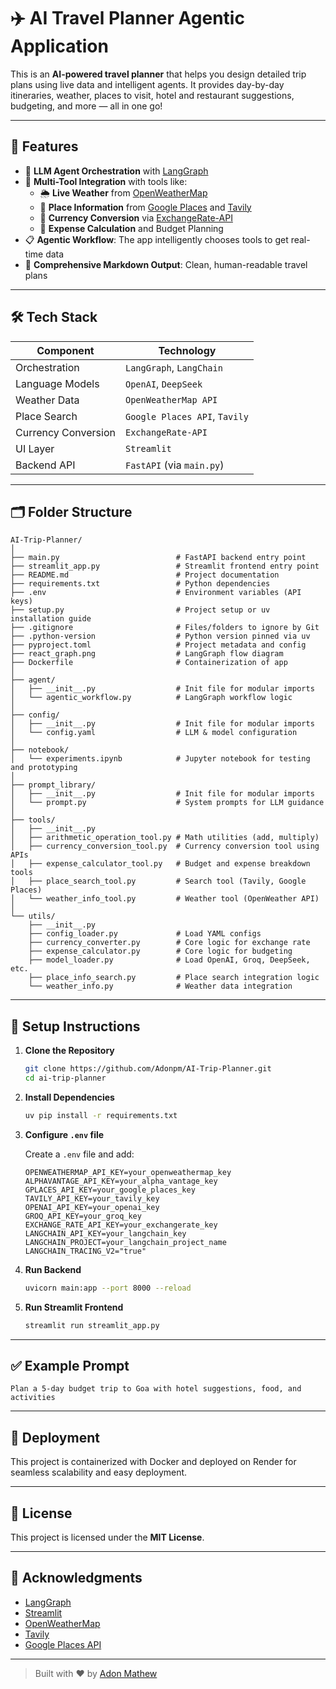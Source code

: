 # ✈️ AI Travel Planner Agentic Application

This is an **AI-powered travel planner** that helps you design detailed trip plans using live data and intelligent agents. It provides day-by-day itineraries, weather, places to visit, hotel and restaurant suggestions, budgeting, and more — all in one go!

---

## 🚀 Features

- 🧠 **LLM Agent Orchestration** with [LangGraph](https://github.com/langchain-ai/langgraph)
- 💬 **Multi-Tool Integration** with tools like:
  - 🌦️ **Live Weather** from [OpenWeatherMap](https://openweathermap.org/)
  - 📍 **Place Information** from [Google Places](https://developers.google.com/maps/documentation/places/web-service/overview) and [Tavily](https://www.tavily.com/)
  - 💱 **Currency Conversion** via [ExchangeRate-API](https://www.exchangerate-api.com/)
  - 🧾 **Expense Calculation** and Budget Planning
- 📋 **Agentic Workflow**: The app intelligently chooses tools to get real-time data
- 📄 **Comprehensive Markdown Output**: Clean, human-readable travel plans

---

## 🛠️ Tech Stack

| Component          | Technology                          |
|--------------------|-------------------------------------|
| Orchestration      | `LangGraph`, `LangChain`            |
| Language Models    | `OpenAI`, `DeepSeek`                |
| Weather Data       | `OpenWeatherMap API`                |
| Place Search       | `Google Places API`, `Tavily`       |
| Currency Conversion| `ExchangeRate-API`                  |
| UI Layer           | `Streamlit`                         |
| Backend API        | `FastAPI` (via `main.py`)           |

---

## 🗂️ Folder Structure

```
AI-Trip-Planner/
│
├── main.py                          # FastAPI backend entry point
├── streamlit_app.py                 # Streamlit frontend entry point
├── README.md                        # Project documentation
├── requirements.txt                 # Python dependencies
├── .env                             # Environment variables (API keys)
├── setup.py                         # Project setup or uv installation guide
├── .gitignore                       # Files/folders to ignore by Git
├── .python-version                  # Python version pinned via uv
├── pyproject.toml                   # Project metadata and config
├── react_graph.png                  # LangGraph flow diagram
├── Dockerfile                       # Containerization of app
│
├── agent/
│   ├── __init__.py                  # Init file for modular imports
│   └── agentic_workflow.py          # LangGraph workflow logic
│
├── config/
│   ├── __init__.py                  # Init file for modular imports
│   └── config.yaml                  # LLM & model configuration
│
├── notebook/
│   └── experiments.ipynb            # Jupyter notebook for testing and prototyping
│
├── prompt_library/
│   ├── __init__.py                  # Init file for modular imports
│   └── prompt.py                    # System prompts for LLM guidance
│
├── tools/
│   ├── __init__.py
│   ├── arithmetic_operation_tool.py # Math utilities (add, multiply)
│   ├── currency_conversion_tool.py  # Currency conversion tool using APIs
│   ├── expense_calculator_tool.py   # Budget and expense breakdown tools
│   ├── place_search_tool.py         # Search tool (Tavily, Google Places)
│   └── weather_info_tool.py         # Weather tool (OpenWeather API)
│
└── utils/
    ├── __init__.py
    ├── config_loader.py             # Load YAML configs
    ├── currency_converter.py        # Core logic for exchange rate
    ├── expense_calculator.py        # Core logic for budgeting
    ├── model_loader.py              # Load OpenAI, Groq, DeepSeek, etc.
    ├── place_info_search.py         # Place search integration logic
    └── weather_info.py              # Weather data integration
```

---

## 🧰 Setup Instructions

1. **Clone the Repository**

   ```bash
   git clone https://github.com/Adonpm/AI-Trip-Planner.git
   cd ai-trip-planner
   ```

2. **Install Dependencies**

   ```bash
   uv pip install -r requirements.txt
   ```

3. **Configure `.env` file**

   Create a `.env` file and add:

   ```env
   OPENWEATHERMAP_API_KEY=your_openweathermap_key
   ALPHAVANTAGE_API_KEY=your_alpha_vantage_key
   GPLACES_API_KEY=your_google_places_key
   TAVILY_API_KEY=your_tavily_key
   OPENAI_API_KEY=your_openai_key
   GROQ_API_KEY=your_groq_key
   EXCHANGE_RATE_API_KEY=your_exchangerate_key
   LANGCHAIN_API_KEY=your_langchain_key
   LANGCHAIN_PROJECT=your_langchain_project_name
   LANGCHAIN_TRACING_V2="true"
   ```

4. **Run Backend**

   ```bash
   uvicorn main:app --port 8000 --reload
   ```

5. **Run Streamlit Frontend**

   ```bash
   streamlit run streamlit_app.py
   ```

---

## ✅ Example Prompt

```
Plan a 5-day budget trip to Goa with hotel suggestions, food, and activities
```

---

## 🚀 Deployment

This project is containerized with Docker and deployed on Render for seamless scalability and easy deployment.

---

## 📎 License

This project is licensed under the **MIT License**.

---

## 🙌 Acknowledgments

- [LangGraph](https://github.com/langchain-ai/langgraph)
- [Streamlit](https://streamlit.io/)
- [OpenWeatherMap](https://openweathermap.org/)
- [Tavily](https://www.tavily.com/)
- [Google Places API](https://developers.google.com/maps/documentation/places)

---

> Built with ❤️ by [Adon Mathew](https://github.com/Adonpm)
